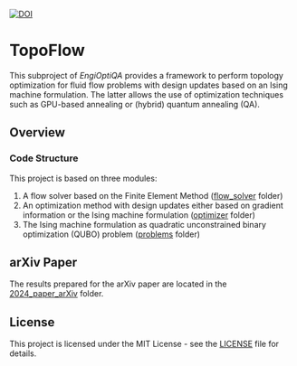 [![DOI](https://zenodo.org/badge/732936621.svg)](https://doi.org/10.5281/zenodo.14129613)
# TopoFlow
This subproject of _EngiOptiQA_ provides a framework to perform topology optimization for fluid flow problems with design updates based on an Ising machine formulation. The latter allows the use of optimization techniques such as GPU-based annealing or (hybrid) quantum annealing (QA).

## Overview
### Code Structure
This project is based on three modules:
   1. A flow solver based on the Finite Element Method ([flow_solver](flow_solver) folder)
   2. An optimization method with design updates either based on gradient information or the Ising machine formulation ([optimizer](optimizer) folder)
   3. The Ising machine formulation as quadratic unconstrained binary optimization (QUBO) problem ([problems](problems) folder)

## arXiv Paper
The results prepared for the arXiv paper are located in the [2024_paper_arXiv](scripts/2024_paper_arXiv) folder.

## License

This project is licensed under the MIT License - see the [LICENSE](LICENSE) file for details.
